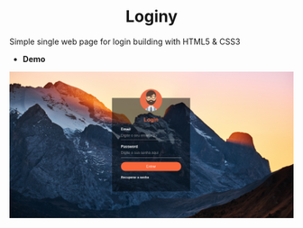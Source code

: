 <h1 align="center">
  Loginy
</h1>
<!-- # loginy -->
Simple single web page for login building with HTML5 &amp; CSS3

* __Demo__

![](assets/images/pa-login-1.png)

